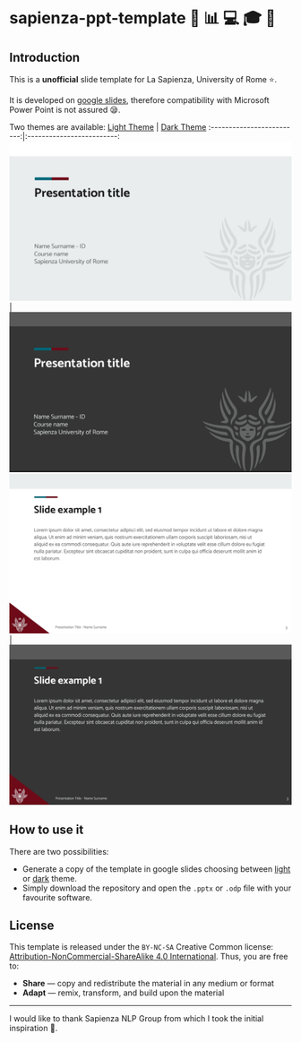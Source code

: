 # sapienza-ppt-template :information_desk_person: :bar_chart: :computer: :mortar_board: :rocket:
## Introduction
This is a **unofficial** slide template for La Sapienza, University of Rome :star:.

It is developed on [google slides](https://docs.google.com/presentation/u/0/), therefore compatibility with Microsoft Power Point is not assured :sleepy:. 

Two themes are available:
[Light Theme](light/sapienza-ppt-template.pdf)           |  [Dark Theme](dark/sapienza-ppt-template_dark.pdf)
:-------------------------:|:-------------------------:
![Light 1](docs/light_1.jpg) | ![Dark](docs/dark_1.jpg) 
![Light 2](docs/light_2.jpg) | ![Dark 2](docs/dark_2.jpg)


## How to use it
There are two possibilities:
- Generate a copy of the template in google slides choosing between [light](https://docs.google.com/presentation/d/1t6adiSpkEV6RKvrBBEbmBLQuyo7_mFRGFxlDhTsd0gg/edit?usp=sharing) or [dark](https://docs.google.com/presentation/d/16tPIHM18IIH0M_7TLbfi9AystdOMg06r1dSINDEEPl4/edit?usp=sharing) theme.
- Simply download the repository and open the `.pptx` or `.odp` file with your favourite software. 

## License
This template is released under the `BY-NC-SA` Creative Common license: [Attribution-NonCommercial-ShareAlike 4.0 International](https://creativecommons.org/licenses/by-nc-sa/4.0/).
Thus, you are free to:
- **Share** — copy and redistribute the material in any medium or format
- **Adapt** — remix, transform, and build upon the material  

--- 

I would like to thank Sapienza NLP Group from which I took the initial inspiration :bow:. 
